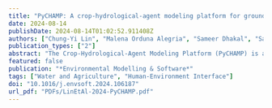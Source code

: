 ```yaml
---
title: "PyCHAMP: A crop-hydrological-agent modeling platform for groundwater management"
date: 2024-08-14
publishDate: 2024-08-14T01:02:52.911408Z
authors: ["Chung-Yi Lin", "Malena Orduna Alegria", "Sameer Dhakal", "Samuel C. Zipper", "Landon T. Marston"]
publication_types: ["2"]
abstract: "The Crop-Hydrological-Agent Modeling Platform (PyCHAMP) is a Python-based open-source package designed for modeling agro-hydrological systems. The modular design, incorporating aquifer, crop field, groundwater well, finance, and behavior components, enables users to simulate and analyze the interactions between human and natural systems, considering both environmental and socio-economic factors. This study demonstrates PyCHAMP's capabilities by simulating the dynamics in the Sheridan 6 Local Enhanced Management Area, a groundwater conservation program in the High Plains Aquifer in Kansas. We highlight how a model, empowered by PyCHAMP, accurately captures human-water dynamics, including groundwater level, water withdrawal, and the fraction of cropland dedicated to each crop. We also show how farmer behavior, and its representation, drives system outcomes more strongly than environmental conditions. The results indicate PyCHAMP's potential as a useful tool for human-water research and sustainable groundwater management, offering prospects for future integration with detailed sub-models and systematic evaluation of model structural uncertainty."
featured: false
publication: "*Environmental Modelling & Software*"
tags: ["Water and Agriculture", "Human-Environment Interface"]
doi: "10.1016/j.envsoft.2024.106187"
url_pdf: "PDFs/LinEtAl-2024-PyCHAMP.pdf"
---
```


